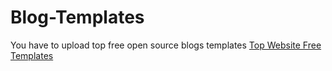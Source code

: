 # Blog-Templates
You have to upload top free open source blogs templates
<a href="https://nulleb.com/en/">Top Website Free Templates</a>
